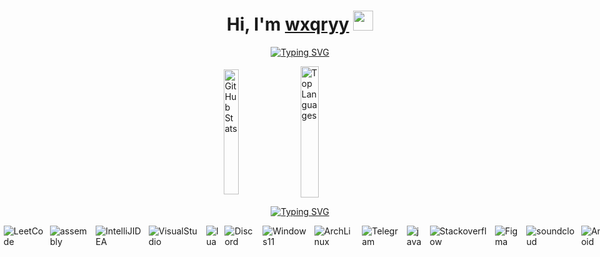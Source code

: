 <body>
  <h1 align="center">
    Hi, I'm <a href="https://wxqryy.xyz/" target="_blank">wxqryy</a> 
    <img src="https://github.com/blackcater/blackcater/raw/main/images/Hi.gif" height="32"/>
  </h1>

  <p align="center">
    <a href="https://git.io/typing-svg">
      <img src="https://readme-typing-svg.demolab.com?font=Fira+Code&duration=3000&pause=1000&center=true&vCenter=true&random=true&width=435&lines=Computer+science+student+from+Russia" alt="Typing SVG" />
    </a>
  </p>

  <div style="display: flex; gap: 20px; justify-content: center; align-items: center;">
    <a href="https://github.com/anuraghazra/github-readme-stats">
      <img src="https://github-readme-stats.vercel.app/api?username=Kittt1&theme=radical&show_icons=true" alt="GitHub Stats" style="width: 49%; height: 200px; object-fit: contain;"/>
    </a>
    <a href="https://github.com/anuraghazra/github-readme-stats">
      <img src="https://github-readme-stats.vercel.app/api/top-langs/?username=Kittt1&theme=radical&layout=compact" alt="Top Languages" style="width: 49%; height: 210px; object-fit: contain;"/>
    </a>
  </div>

  <p align="center">
    <a href="https://git.io/typing-svg">
      <img src="https://readme-typing-svg.demolab.com?font=Fira+Code&duration=3000&pause=1000&center=true&vCenter=true&random=true&width=1200&lines=______________________________________________________________________________________________________" alt="Typing SVG" />
    </a>
  </p>
  
  <div style="display: flex; gap: 10px; justify-content: center; align-items: center;">
      <img src="https://img.shields.io/badge/-42-black?style=for-the-badge&logo=42&logoColor=white" alt="42" />
      <img src="https://img.shields.io/badge/LeetCode-000000?style=for-the-badge&logo=LeetCode&logoColor=#d16c06" alt="LeetCode" />
      <img src="https://img.shields.io/badge/assembly%20script-%23000000.svg?style=for-the-badge&logo=assemblyscript&logoColor=white" alt="assembly" />
      <img src="https://img.shields.io/badge/IntelliJIDEA-000000.svg?style=for-the-badge&logo=intellij-idea&logoColor=white" alt="IntelliJIDEA" />
      <img src="https://img.shields.io/badge/Visual%20Studio-5C2D91.svg?style=for-the-badge&logo=visual-studio&logoColor=white" alt="VisualStudio" />
      <img src="https://img.shields.io/badge/lua-%232C2D72.svg?style=for-the-badge&logo=lua&logoColor=white" alt="lua" />
      <img src="https://img.shields.io/badge/Discord-%235865F2.svg?style=for-the-badge&logo=discord&logoColor=white" alt="Discord" />
      <img src="https://img.shields.io/badge/Windows%2011-%230079d5.svg?style=for-the-badge&logo=Windows%2011&logoColor=white" alt="Windows11" />
      <img src="https://img.shields.io/badge/Arch%20Linux-1793D1?logo=arch-linux&logoColor=fff&style=for-the-badge" alt="ArchLinux" />
      <img src="https://img.shields.io/badge/Telegram-2CA5E0?style=for-the-badge&logo=telegram&logoColor=white" alt="Telegram" />
      <img src="https://img.shields.io/badge/java-%23ED8B00.svg?style=for-the-badge&logo=openjdk&logoColor=white" alt="java" />
      <img src="https://img.shields.io/badge/-Stackoverflow-FE7A16?style=for-the-badge&logo=stack-overflow&logoColor=white" alt="Stackoverflow" />
      <img src="https://img.shields.io/badge/figma-%23F24E1E.svg?style=for-the-badge&logo=figma&logoColor=white" alt="Figma" />
      <img src="https://img.shields.io/badge/soundcloud-FF5500?style=for-the-badge&logo=soundcloud&logoColor=white" alt="soundcloud" />
      <img src="https://img.shields.io/badge/Android-3DDC84?style=for-the-badge&logo=android&logoColor=white" alt="Android" />
  </div>
</body>
